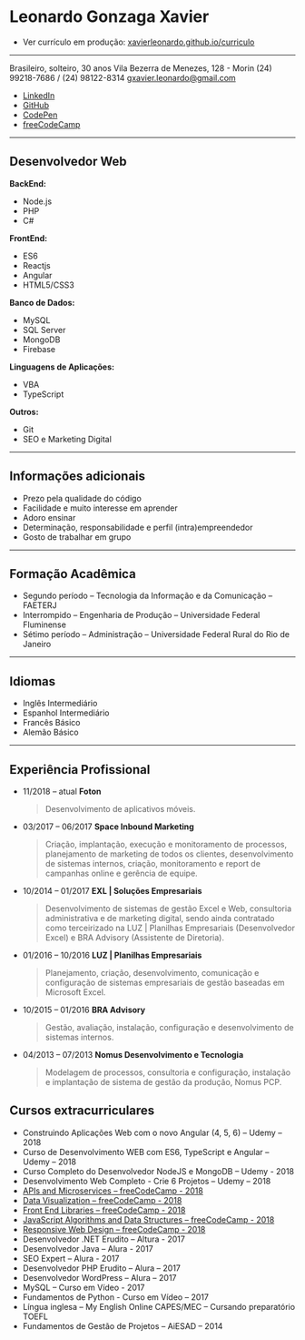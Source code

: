 # Leonardo Gonzaga Xavier

- Ver currículo em produção: [xavierleonardo.github.io/curriculo](https://xavierleonardo.github.io/curriculo)

---

Brasileiro, solteiro, 30 anos
Vila Bezerra de Menezes, 128 - Morin
(24) 99218-7686 / (24) 98122-8314
gxavier.leonardo@gmail.com

- [LinkedIn](http://br.linkedin.com/in/leonardogonzagaxavier)
- [GitHub](https://github.com/xavierleonardo)
- [CodePen](https://codepen.io/collection/nmWyWV/)
- [freeCodeCamp](https://www.freecodecamp.org/xavierleonardo)

---

## Desenvolvedor Web

**BackEnd:**

- Node.js
- PHP
- C#

**FrontEnd:**

- ES6
- Reactjs
- Angular
- HTML5/CSS3

**Banco de Dados:**

- MySQL
- SQL Server
- MongoDB
- Firebase

**Linguagens de Aplicações:**

- VBA
- TypeScript

**Outros:**

- Git
- SEO e Marketing Digital

---

## Informações adicionais

- Prezo pela qualidade do código
- Facilidade e muito interesse em aprender
- Adoro ensinar
- Determinação, responsabilidade e perfil (intra)empreendedor
- Gosto de trabalhar em grupo

---

## Formação Acadêmica

- Segundo período – Tecnologia da Informação e da Comunicação – FAETERJ
- Interrompido – Engenharia de Produção – Universidade Federal Fluminense
- Sétimo período – Administração – Universidade Federal Rural do Rio de Janeiro

---

## Idiomas

- Inglês Intermediário
- Espanhol Intermediário
- Francês Básico
- Alemão Básico

---

## Experiência Profissional

- 11/2018 – atual **Foton**

  > Desenvolvimento de aplicativos móveis.

- 03/2017 – 06/2017 **Space Inbound Marketing**

  > Criação, implantação, execução e monitoramento de processos, planejamento de marketing de todos os clientes, desenvolvimento de sistemas internos, criação, monitoramento e report de campanhas online e gerência de equipe.

- 10/2014 – 01/2017 **EXL | Soluções Empresariais**

  > Desenvolvimento de sistemas de gestão Excel e Web, consultoria administrativa e de marketing digital, sendo ainda contratado como terceirizado na LUZ | Planilhas Empresariais (Desenvolvedor Excel) e BRA Advisory (Assistente de Diretoria).

- 01/2016 – 10/2016 **LUZ | Planilhas Empresariais**

  > Planejamento, criação, desenvolvimento, comunicação e configuração de sistemas empresariais de gestão baseadas em Microsoft Excel.

- 10/2015 – 01/2016 **BRA Advisory**

  > Gestão, avaliação, instalação, configuração e desenvolvimento de sistemas internos.

- 04/2013 – 07/2013 **Nomus Desenvolvimento e Tecnologia**
  > Modelagem de processos, consultoria e configuração, instalação e implantação de sistema de gestão da produção, Nomus PCP.

## Cursos extracurriculares

- Construindo Aplicações Web com o novo Angular (4, 5, 6) – Udemy – 2018
- Curso de Desenvolvimento WEB com ES6, TypeScript e Angular – Udemy – 2018
- Curso Completo do Desenvolvedor NodeJS e MongoDB – Udemy - 2018
- Desenvolvimento Web Completo - Crie 6 Projetos – Udemy – 2018
- [APIs and Microservices – freeCodeCamp - 2018](https://www.freecodecamp.org/certification/xavierleonardo/apis-and-microservices)
- [Data Visualization – freeCodeCamp - 2018](https://www.freecodecamp.org/certification/xavierleonardo/data-visualization)
- [Front End Libraries – freeCodeCamp - 2018](https://www.freecodecamp.org/certification/xavierleonardo/front-end-libraries)
- [JavaScript Algorithms and Data Structures – freeCodeCamp - 2018](https://www.freecodecamp.org/certification/xavierleonardo/javascript-algorithms-and-data-structures)
- [Responsive Web Design – freeCodeCamp - 2018](https://www.freecodecamp.org/certification/xavierleonardo/responsive-web-design)
- Desenvolvedor .NET Erudito – Altura - 2017
- Desenvolvedor Java – Alura - 2017
- SEO Expert – Alura - 2017
- Desenvolvedor PHP Erudito – Alura – 2017
- Desenvolvedor WordPress – Alura – 2017
- MySQL – Curso em Vídeo - 2017
- Fundamentos de Python - Curso em Vídeo – 2017
- Língua inglesa – My English Online CAPES/MEC – Cursando preparatório TOEFL
- Fundamentos de Gestão de Projetos – AiESAD – 2014
